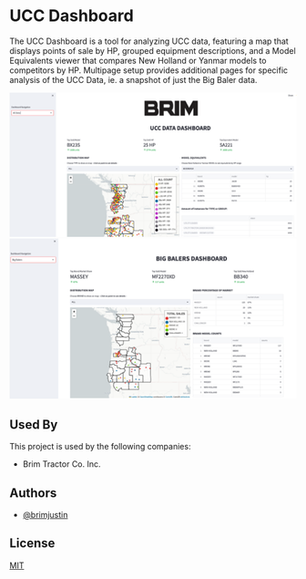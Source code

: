 
# UCC Dashboard

The UCC Dashboard is a tool for analyzing UCC data, featuring a map that displays points of sale by HP, grouped equipment descriptions, and a Model Equivalents viewer that compares New Holland or Yanmar models to competitors by HP. Multipage setup provides additional pages for specific analysis of the UCC Data, ie. a snapshot of just the Big Baler data. 

![screenshot](data/Screenshot_home-page.png)
![screenshot](data/Screenshot_BB-page.png)

## Used By

This project is used by the following companies:

- Brim Tractor Co. Inc.


## Authors

- [@brimjustin](hhttps://github.com/brimjustin)


## License

[MIT](https://choosealicense.com/licenses/mit/)
